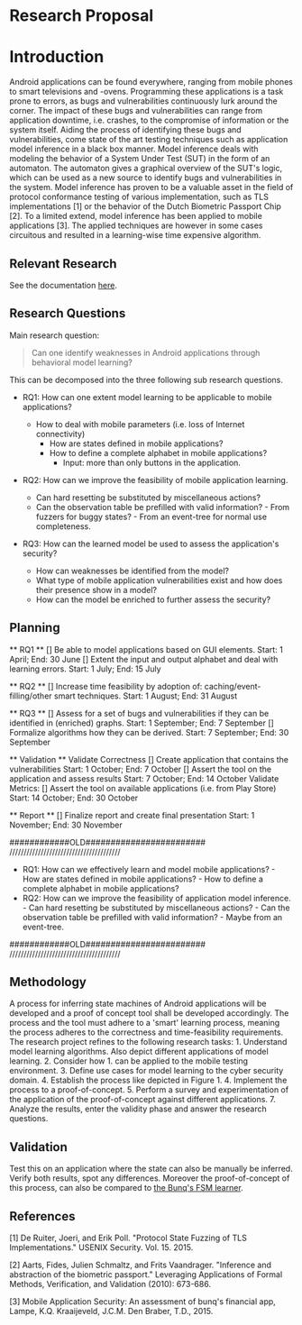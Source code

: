 # Research Proposal

# Introduction
Android applications can be found everywhere, ranging from mobile phones to smart televisions and -ovens. Programming these applications is a task prone to errors, as bugs and vulnerabilities continuously lurk around the corner. The impact of these bugs and vulnerabilities can range from application downtime, i.e. crashes, to the compromise of information or the system itself. Aiding the process of identifying these bugs and vulnerabilities, come state of the art testing techniques such as application model inference in a black box manner.
Model inference deals with modeling the behavior of a System Under Test (SUT) in the form of an automaton. The automaton gives a graphical overview of the SUT's logic, which can be used as a new source to identify bugs and vulnerabilities in the system. Model inference has proven to be a valuable asset in the field of protocol conformance testing of various implementation, such as TLS implementations [1] or the behavior of the Dutch Biometric Passport Chip [2]. To a limited extend, model inference has been applied to mobile applications [3]. The applied techniques are however in some cases circuitous and resulted in a learning-wise time expensive algorithm.

## Relevant Research
See the documentation [here](Literature/README.md).

## Research Questions
Main research question:
> Can one identify weaknesses in Android applications through behavioral model learning?

This can be decomposed into the three following sub research questions.

+ RQ1: How can one extent model learning to be applicable to mobile applications?
  - How to deal with mobile parameters (i.e. loss of Internet connectivity)
	- How are states defined in mobile applications?
	- How to define a complete alphabet in mobile applications?
		- Input: more than only buttons in the application.

+ RQ2: How can we improve the feasibility of mobile application learning.
	- Can hard resetting be substituted by miscellaneous actions?
	- Can the observation table be prefilled with valid information?
			- From fuzzers for buggy states?
			- From an event-tree for normal use completeness.

+ RQ3: How can the learned model be used to assess the application's security?
	- How can weaknesses be identified from the model?
    - What type of mobile application vulnerabilities exist and how does their presence show in a model?
    - How can the model be enriched to further assess the security?



## Planning
** RQ1 **
[] Be able to model applications based on GUI elements.
	Start: 1 April; End: 30 June
[] Extent the input and output alphabet and deal with learning errors.
	Start: 1 July; End: 15 July

** RQ2 **
[] Increase time feasibility by adoption of: caching/event-filling/other smart techniques.
	Start: 1 August; End: 31 August

** RQ3 **
[] Assess for a set of bugs and vulnerabilities if they can be identified in (enriched) graphs.
	Start: 1 September; End: 7 September
[] Formalize algorithms how they can be derived.
	Start: 7 September; End: 30 September

** Validation **
Validate Correctness
[] Create application that contains the vulnerabilities
	Start: 1 October; End: 7 October
[] Assert the tool on the application and assess results
	Start: 7 October; End: 14 October
Validate Metrics:
[] Assert the tool on available applications (i.e. from Play Store)
	Start: 14 October; End: 30 October

** Report **
[] Finalize report and create final presentation
	Start: 1 November; End: 30 November





############OLD########################
///////////////////////////////////////
+ RQ1: How can we effectively learn and model mobile applications?
			- How are states defined in mobile applications?
			- How to define a complete alphabet in mobile applications?
+ RQ2: How can we improve the feasibility of application model inference.
			- Can hard resetting be substituted by miscellaneous actions?
			- Can the observation table be prefilled with valid information?
					- Maybe from an event-tree.

############OLD########################
///////////////////////////////////////

## Methodology
A process for inferring state machines of Android applications will be developed and a proof of concept tool shall be developed accordingly. The process and the tool must adhere to a 'smart' learning process, meaning the process adheres to the correctness and time-feasibility requirements. The research project refines to the following research tasks:
	1. Understand model learning algorithms. Also depict different applications of model learning.
	2. Consider how 1. can be applied to the mobile testing environment.
	3. Define use cases for model learning to the cyber security domain.
	4. Establish the process like depicted in Figure 1.
	4. Implement the process to a proof-of-concept.
	5. Perform a survey and experimentation of the application of the proof-of-concept against different applications.
	7. Analyze the results, enter the validity phase and answer the research questions.

## Validation
Test this on an application where the state can also be manually be inferred. Verify both results, spot any differences. Moreover the proof-of-concept of this process, can also be compared to [the Bunq's FSM learner](http://repository.tudelft.nl/islandora/object/uuid%3A37e87645-09a3-4ace-b9b2-dad897292ac9?collection=education).

## References
[1] De Ruiter, Joeri, and Erik Poll. "Protocol State Fuzzing of TLS Implementations." USENIX Security. Vol. 15. 2015.

[2] Aarts, Fides, Julien Schmaltz, and Frits Vaandrager. "Inference and abstraction of the biometric passport." Leveraging Applications of Formal Methods, Verification, and Validation (2010): 673-686.

[3] Mobile Application Security: An assessment of bunq's financial app, Lampe, K.Q. Kraaijeveld, J.C.M. Den Braber, T.D., 2015.
